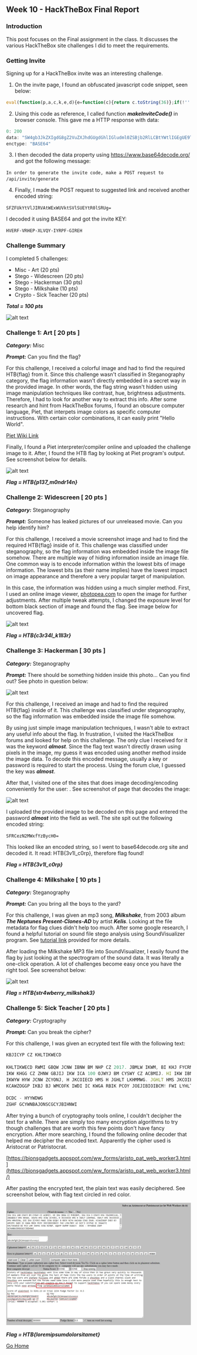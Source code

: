 ## Week 10 - HackTheBox Final Report           
### Introduction
This post focuses on the Final assignment in the class. It discusses the various
HackTheBox site challenges I did to meet the requirements.

### Getting Invite
Signing up for a HackTheBox invite was an interesting challenge. 
1.  On the invite page, I found an obfuscated javascript code snippet, seen below:
```javascript
eval(function(p,a,c,k,e,d){e=function(c){return c.toString(36)};if(!''.replace(/^/,String)){while(c--){d[c.toString(a)]=k[c]||c.toString(a)}k=[function(e){return d[e]}];e=function(){return'\\w+'};c=1};while(c--){if(k[c]){p=p.replace(new RegExp('\\b'+e(c)+'\\b','g'),k[c])}}return p}('1 i(4){h 8={"4":4};$.9({a:"7",5:"6",g:8,b:\'/d/e/n\',c:1(0){3.2(0)},f:1(0){3.2(0)}})}1 j(){$.9({a:"7",5:"6",b:\'/d/e/k/l/m\',c:1(0){3.2(0)},f:1(0){3.2(0)}})}',24,24,'response|function|log|console|code|dataType|json|POST|formData|ajax|type|url|success|api|invite|error|data|var|verifyInviteCode|makeInviteCode|how|to|generate|verify'.split('|'),0,{}))
```

2. Using this code as reference, I called function ***makeInviteCode()*** in browser console. 
 This gave me a HTTP response with data:
``` javascript
0: 200
data: "SW4gb3JkZXIgdG8gZ2VuZXJhdGUgdGhlIGludml0ZSBjb2RlLCBtYWtlIGEgUE9TVCByZXF1ZXN0IHRvIC9hcGkvaW52aXRlL2dlbmVyYXRl"
enctype: "BASE64"
```

3. I then decoded the data property using https://www.base64decode.org/ and got the following message:

```In order to generate the invite code, make a POST request to /api/invite/generate```

4. Finally, I made the POST request to suggested link and received another encoded string:

```SFZFUkYtVlJIRVAtWExWUVktSVlSUEYtR0lSRUg= ```

I decoded it using BASE64 and got the invite KEY: 

```HVERF-VRHEP-XLVQY-IYRPF-GIREH```

### Challenge Summary
I completed 5 challenges:
*   Misc - Art  (20 pts)
*   Stego - Widescreen (20 pts)
*   Stego - Hackerman (30 pts)
*   Stego - Milkshake (10 pts)
*   Crypto - Sick Teacher (20 pts)

***Total = 100 pts***

 ![alt text](../images/final_summary.jpg "Challenge summary")


### Challenge 1: Art [ 20 pts ]

***Category:*** Misc

***Prompt:*** Can you find the flag?

For this challenge, I received a colorful image and had to find the required HTB{flag} from it.
Since this challenge wasn't classified in Steganography category, the flag information wasn't 
directly embedded in a secret way  in the provided image. In other words, the flag string wasn't
hidden using image manipulation techniques like contrast, hue, brightness adjustments. 
Therefore, I had to look for another way to extract this info. After some research and hint from 
HackTheBox forums, I found an obscure computer language, Piet, that interpets image colors as 
specific computer instructions. With certain color combinations, it can easily print "Hello World". 

[Piet Wiki Link](https://en.wikipedia.org/wiki/Esoteric_programming_language#Piet)

Finally, I found a Piet interpreter/compiler online and uploaded the challenge image to it. 
After, I found the HTB flag by looking at Piet program's output. See screenshot below for details. 

![alt text](../images/final_ch1.jpg "Challenge 1 screenshot")

***Flag = HTB{p137_m0ndr14n}***


### Challenge 2: Widescreen [ 20 pts ]

***Category:*** Steganography

***Prompt:*** Someone has leaked pictures of our unreleased movie. Can you help identify him? 

For this challenge, I received a movie screenshot image and had to find the required HTB{flag} inside of it.
This challenge was classified under steganography, so the flag information was embedded inside the image file
somehow. There are multiple way of hiding information inside an image file. One common way is to 
encode information within the lowest bits of image information. The lowest bits (as their name implies) 
have the lowest impact on image appearance and therefore a very popular target of manipulation.

In this case, the information was hidden using a much simpler method. First, I used an online image 
viewer, [photopea.com](http://www.photopea.com) to open the image for further adjustments. 
After multiple tweak attempts, I changed the exposure level for bottom black section of image and found the flag.
See image below for uncovered flag.

![alt text](../images/final_ch2.jpg "Challenge 2 screenshot")

***Flag = HTB{c3r34l_k1ll3r}***


### Challenge 3: Hackerman [ 30 pts ]

***Category:*** Steganography

***Prompt:*** There should be something hidden inside this photo... Can you find out?
See photo in question below:

![alt text](../images/final_ch3.jpg "Challenge 3 screenshot")

For this challenge, I received an image and had to find the required HTB{flag} inside of it.
This challenge was classified under steganography, so the flag information was embedded inside the image file
somehow.

By using just simple image manipulation techniques, I wasn't able to extract any useful info about the flag.
In frustration, I visited the HackTheBox forums and looked for help on this challenge. The only clue I received 
for it was the keyword ***almost***. Since the flag text wasn't directly drawn using pixels in the image,
my guess it was encoded using another method inside the image data. To decode this encoded message, usually a
key or password is required to start the process. Using the forum clue, I guessed the key was ***almost***.

After that, I visited one of the sites that does image decoding/encoding conveniently for the user:
. See screenshot of page that decodes the image:

![alt text](../images/final_ch3b.jpg "Decode site")

I uploaded the provided image to be decoded on this page and entered the password ***almost*** into the field 
as well. The site spit out the following encoded string: 

```SFRCezN2MWxfYzBycH0=```

This looked like an encoded string, so I went to base64decode.org site and decoded it. It read: HTB{3v1l_c0rp}, 
therefore flag found!

***Flag = HTB{3v1l_c0rp}***


### Challenge 4: Milkshake [ 10 pts ]

***Category:*** Steganography

***Prompt:*** Can you bring all the boys to the yard? 

For this challenge, I was given an mp3 song, ***Milkshake***, from 2003 album ***The Neptunes Present-Clones-AD***
by artist ***Kelis***. Looking at the file metadata for flag clues didn't help too much. After some google research, I
found a helpful tutorial on sound file stego analysis using SoundVisualizer program.
See [tutorial link](https://solusipse.net/blog/post/basic-methods-of-audio-steganography-spectrograms/)  provided for more details.

After loading the Milkshake MP3 file into SoundVisualizer, I easily found the flag by just looking
at the spectrogram of the sound data. It was literally a one-click operation.
A lot of challenges become easy once you have the right tool. 
See screenshot below:

![alt text](../images/final_ch4.jpg "Challenge 4 screenshot")

***Flag = HTB{str4wberry_milkshak3}***


### Challenge 5: Sick Teacher [ 20 pts ]

***Category:*** Cryptography

***Prompt:*** Can you break the cipher? 

For this challenge, I was given an ecrypted text file with the following text:

```javascript
KBJICYP CZ KHLTIKWECD

KHLTIKWECD RWMI GBQW JCNW IBNW BM NHP CZ 2017. JBMLW IKWM, BI KHJ FYCRM QWYP VOBLTGP IC IKCOJHMSJ CZ NWNEWYJ ZYCN HGG CQWY IKW FGCEW.
IKW KHGG CZ ZHNW GBJIJ IKW ICA 100 OJWYJ BM CYSWY CZ ACBMIJ. HI IKW IBNW CZ RYBIBMF, IKW ICA 3 OJWYJ HYW JIWZHMC118, ZBGGBACJ HMS HKNWS.
IKWYW HYW JCNW ZCYONJ, H JKCOIECD HMS H JGHLT LKHMMWG. JGHLT HMS JKCOIECD HYW HRWJCNW, EOI IKW ZCYONJ MWWS JCNW GCQW! B RBJK NCYW AWCAGW OJWS IKWN.
KCAWZOGGP IKBJ BJ WMCOFK IWDI IC KWGA RBIK PCOY JOEJIBIOIBCM! FWI LYHLTBM! AJ SCM'I ZCYFWI IC JOAACYI KHLTIKWECD BZ PCO LHM JAHYW JCNW NCMWP. WQWYP AWMMP KWGAJ!

DCDC - HYYWDWG
ZGHF GCYWNBAJONSCGCYJBIHNWI
```


After trying a bunch of cryptography tools online, I couldn't decipher the text for a while. There are simply too many
encryption algorithms to try though challenges that are worth this few points don't have fancy encryption.
After more searching, I found the following online decoder that helped me decipher the encoded text. Apparently the cipher used is 
Aristocrat or Patristocrat.

[https://bionsgadgets.appspot.com/ww_forms/aristo_pat_web_worker3.html](https://bionsgadgets.appspot.com/ww_forms/aristo_pat_web_worker3.html/)  

After pasting the encrypted text, the plain text was easily deciphered. See screenshot below, with flag text circled in red color.

![alt text](../images/final_ch5a.jpg "Challenge 5 screenshot")

***Flag = HTB{loremipsumdolorsitamet}***


[Go Home](../index.md) 
